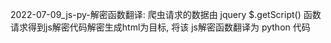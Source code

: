 2022-07-09_js-py-解密函数翻译: 爬虫请求的数据由 jquery $.getScript() 函数请求得到js解密代码解密生成html为目标, 将该 js解密函数翻译为 python 代码
